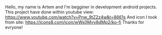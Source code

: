 Hello, my name is Artem and I'm begginer in development android projects.
This project have done within youtube view: https://www.youtube.com/watch?v=Pnw_9tZ2z4w&t=8661s
And icon I took from site: https://icons8.com/icon/wWs0Mvy8dMp2/ko-fi
Thanks for evryone!
